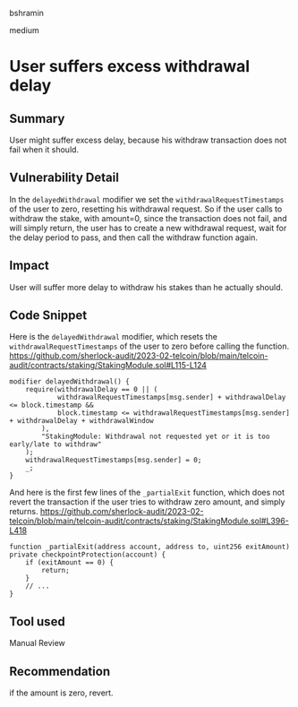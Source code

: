 bshramin

medium

# User suffers excess withdrawal delay

## Summary
User might suffer excess delay, because his withdraw transaction does not fail when it should.

## Vulnerability Detail
In the `delayedWithdrawal` modifier we set the `withdrawalRequestTimestamps` of the user to zero, resetting his withdrawal request. So if the user calls to withdraw the stake, with amount=0, since the transaction does not fail, and will simply return, the user has to create a new withdrawal request, wait for the delay period to pass, and then call the withdraw function again.

## Impact
User will suffer more delay to withdraw his stakes than he actually should.

## Code Snippet

Here is the `delayedWithdrawal` modifier, which resets the `withdrawalRequestTimestamps` of the user to zero before calling the function.
https://github.com/sherlock-audit/2023-02-telcoin/blob/main/telcoin-audit/contracts/staking/StakingModule.sol#L115-L124

```solidity
modifier delayedWithdrawal() {
    require(withdrawalDelay == 0 || (
            withdrawalRequestTimestamps[msg.sender] + withdrawalDelay <= block.timestamp &&
            block.timestamp <= withdrawalRequestTimestamps[msg.sender] + withdrawalDelay + withdrawalWindow
        ),
        "StakingModule: Withdrawal not requested yet or it is too early/late to withdraw"
    );
    withdrawalRequestTimestamps[msg.sender] = 0;
    _;
}
```

And here is the first few lines of the `_partialExit` function, which does not revert the transaction if the user tries to withdraw zero amount, and simply returns.
https://github.com/sherlock-audit/2023-02-telcoin/blob/main/telcoin-audit/contracts/staking/StakingModule.sol#L396-L418

```solidity
function _partialExit(address account, address to, uint256 exitAmount) private checkpointProtection(account) {
    if (exitAmount == 0) {
        return;
    }
    // ...
}
```

## Tool used

Manual Review

## Recommendation
if the amount is zero, revert.
